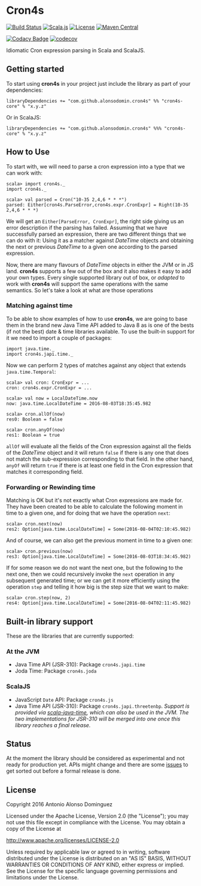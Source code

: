# Cron4s

[![Build Status](https://travis-ci.org/alonsodomin/cron4s.svg?branch=master)](https://travis-ci.org/alonsodomin/cron4s)
[![Scala.js](http://scala-js.org/assets/badges/scalajs-0.6.8.svg)](http://scala-js.org)
[![License](http://img.shields.io/:license-Apache%202-blue.svg)](http://www.apache.org/licenses/LICENSE-2.0.txt)
[![Maven Central](https://maven-badges.herokuapp.com/maven-central/com.github.alonsodomin.cron4s/cron4s_2.11/badge.svg)](https://maven-badges.herokuapp.com/maven-central/com.github.alonsodomin.cron4s/cron4s_2.11)

[![Codacy Badge](https://api.codacy.com/project/badge/Grade/7580c36bb6ec4f0888d6ac8213340f4d)](https://www.codacy.com/app/alonso-domin/cron4s?utm_source=github.com&amp;utm_medium=referral&amp;utm_content=alonsodomin/cron4s&amp;utm_campaign=Badge_Grade)
[![codecov](https://codecov.io/gh/alonsodomin/cron4s/branch/master/graph/badge.svg)](https://codecov.io/gh/alonsodomin/cron4s)

Idiomatic Cron expression parsing in Scala and ScalaJS.

## Getting started

To start using **cron4s** in your project just include the library as part of your dependencies:

```
libraryDependencies += "com.github.alonsodomin.cron4s" %% "cron4s-core" % "x.y.z"
```

Or in ScalaJS:

```
libraryDependencies += "com.github.alonsodomin.cron4s" %%% "cron4s-core" % "x.y.z"
```

## How to Use

To start with, we will need to parse a cron expression into a type that  we can work with:

```
scala> import cron4s._
import cron4s._

scala> val parsed = Cron("10-35 2,4,6 * * *")
parsed: Either[cron4s.ParseError,cron4s.expr.CronExpr] = Right(10-35 2,4,6 * * *)
```

We will get an `Either[ParseError, CronExpr]`, the right side giving us an error description if
the parsing has failed. Assuming that we have successfully parsed an expression, there
are two different things that we can do with it: Using it as a matcher against _DateTime_ objects
and obtaining the next or previous _DateTime_ to a given one according to the parsed expression.

Now, there are many flavours of _DateTime_ objects in either the JVM or in JS land. **cron4s**
supports a few out of the box and it also makes it easy to add your own types. Every single
supported library out of box, or _adapted_ to work with **cron4s** will support the same
operations with the same semantics. So let's take a look at what are those operations

### Matching against time

To be able to show examples of how to use **cron4s**, we are going to base them in the brand
new Java Time API added to Java 8 as is one of the bests (if not the best) date & time
libraries available. To use the built-in support for it we need to import a couple of packages:

```
import java.time._
import cron4s.japi.time._
```

Now we can perform 2 types of matches against any object that extends `java.time.Temporal`:

```
scala> val cron: CronExpr = ...
cron: cron4s.expr.CronExpr = ...

scala> val now = LocalDateTime.now
now: java.time.LocalDateTime = 2016-08-03T18:35:45.982

scala> cron.allOf(now)
res0: Boolean = false

scala> cron.anyOf(now)
res1: Boolean = true
```

`allOf` will evaluate all the fields of the Cron expression against all the fields
of the _DateTime_ object and it will return `false` if there is any one that does
not match the sub-expression corresponding to that field. In the other hand, `anyOf`
will return `true` if there is at least one field in the Cron expression that matches
it corresponding field.

### Forwarding or Rewinding time

Matching is OK but it's not exactly what Cron expressions are made for. They have
been created to be able to calculate the following moment in time to a given one,
and for doing that we have the operation `next`:

```
scala> cron.next(now)
res2: Option[java.time.LocalDateTime] = Some(2016-08-04T02:10:45.982)
```

And of course, we can also get the previous moment in time to a given one:

```
scala> cron.previous(now)
res3: Option[java.time.LocalDateTime] = Some(2016-08-03T18:34:45.982)
```

If for some reason we do not want the next one, but the following to the next one,
then we could recursively invoke the `next` operation in any subsequent generated
time; or we can get it more efficiently using the operation `step` and telling it
how big is the step size that we want to make:

```
scala> cron.step(now, 2)
res4: Option[java.time.LocalDateTime] = Some(2016-08-04T02:11:45.982)
```

## Built-in library support

These are the libraries that are currently supported:

### At the JVM

 * Java Time API (JSR-310): Package `cron4s.japi.time`
 * Joda Time: Package `cron4s.joda`

### ScalaJS

 * JavaScript `Date` API: Package `cron4s.js`
 * Java Time API (JSR-310): Package `cron4s.japi.threetenbp`. _Support is provided via [scala-java-time](https://github.com/soc/scala-java-time), which can also be used in the JVM. The two implementations for JSR-310 will be merged into one once this library reaches a final release._

## Status

At the moment the library should be considered as experimental and not ready
for production yet. APIs might change and there are some [issues](https://github.com/alonsodomin/cron4s/issues) to get sorted
out before a formal release is done.

## License

Copyright 2016 Antonio Alonso Dominguez

Licensed under the Apache License, Version 2.0 (the "License");
you may not use this file except in compliance with the License.
You may obtain a copy of the License at

http://www.apache.org/licenses/LICENSE-2.0

Unless required by applicable law or agreed to in writing, software
distributed under the License is distributed on an "AS IS" BASIS,
WITHOUT WARRANTIES OR CONDITIONS OF ANY KIND, either express or implied.
See the License for the specific language governing permissions and
limitations under the License.
